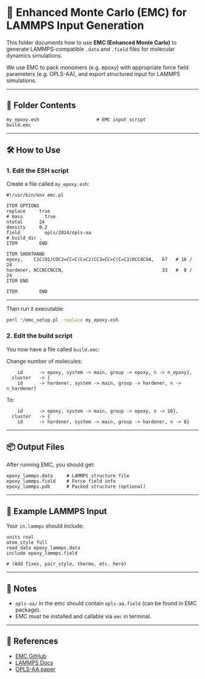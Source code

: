 # 🧪 Enhanced Monte Carlo (EMC) for LAMMPS Input Generation

This folder documents how to use **EMC (Enhanced Monte Carlo)** to generate LAMMPS-compatible `.data` and `.field` files for molecular dynamics simulations.

We use EMC to pack monomers (e.g. epoxy) with appropriate force field parameters (e.g. OPLS-AA), and export structured input for LAMMPS simulations.

---

## 📁 Folder Contents

```
my_epoxy.esh                     # EMC input script
build.emc
```

---

## 🛠️ How to Use

### 1. Edit the ESH script

Create a file called `my_epoxy.esh`:

```esh
#!/usr/bin/env emc.pl                      

ITEM OPTIONS
replace		true
# mass		  true
ntotal		24
density		0.2
field		  opls/2024/opls-aa
# build_dir	.
ITEM		END

ITEM SHORTHAND
epoxy,    C1C(O1)COC2=CC=C(C=C2)CC3=CC=C(C=C3)OCC4CO4,   67   # 16 / 24
hardener, NCCNCCNCCN,                                    33   #  8 / 24
ITEM END

ITEM		END
```

---

Then run it executable:

```bash
perl */emc_setup.pl -replace my_epoxy.esh
```

### 2. Edit the build script

You now have a file called `build.emc`:

Change number of molecules:

```emc
    id		-> epoxy, system -> main, group -> epoxy, n -> n_epoxy},
  cluster	-> {
    id		-> hardener, system -> main, group -> hardener, n -> n_hardener}
```

To:

```emc
    id		-> epoxy, system -> main, group -> epoxy, n -> 16},
  cluster	-> {
    id		-> hardener, system -> main, group -> hardener, n -> 8}
```

---

## 📦 Output Files

After running EMC, you should get:

```text
epoxy_lammps.data     # LAMMPS structure file
epoxy_lammps.field    # Force field info
epoxy_lammps.pdb      # Packed structure (optional)
```

---

## 🧬 Example LAMMPS Input

Your `in.lammps` should include:

```lammps
units real
atom_style full
read_data epoxy_lammps.data
include epoxy_lammps.field

# (Add fixes, pair_style, thermo, etc. here)
```

---

## 🧠 Notes

- `opls-aa/` in the emc should contain `opls-aa.field` (can be found in EMC package).
- EMC must be installed and callable via `emc` in terminal.

---

## 🔗 References

- [EMC GitHub](https://github.com/uchicago-voth/emc)
- [LAMMPS Docs](https://docs.lammps.org/)
- [OPLS-AA paper](https://doi.org/10.1021/ja9621760)
